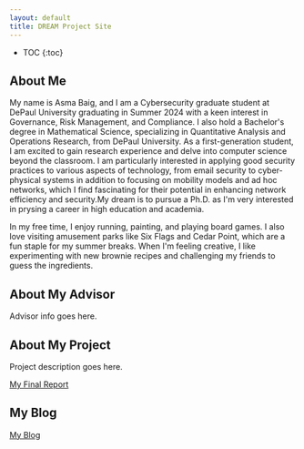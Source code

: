```yaml
---
layout: default
title: DREAM Project Site
---
```


* TOC
{:toc}

## About Me
My name is Asma Baig, and I am a Cybersecurity graduate student at DePaul University graduating in Summer 2024 with a keen interest in Governance, Risk Management, and Compliance. I also hold a Bachelor's degree in Mathematical Science, specializing in Quantitative Analysis and Operations Research, from DePaul University. As a first-generation student, I am excited to gain research experience and delve into computer science beyond the classroom. I am particularly interested in applying good security practices to various aspects of technology, from email security to cyber-physical systems in addition to focusing on mobility models and ad hoc networks, which I find fascinating for their potential in enhancing network efficiency and security.My dream is to pursue a Ph.D. as I'm very interested in prysing a career in high education and academia. 

In my free time, I enjoy running, painting, and playing board games. I also love visiting amusement parks like Six Flags and Cedar Point, which are a fun staple for my summer breaks. When I'm feeling creative, I like experimenting with new brownie recipes and challenging my friends to guess the ingredients.

## About My Advisor

Advisor info goes here.

## About My Project

Project description goes here.

[My Final Report](files/finalreport.pdf)

## My Blog

[My Blog](blog.html)
